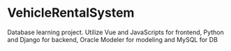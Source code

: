 # VehicleRentalSystem
Database learning project. Utilize Vue and JavaScripts for frontend, Python and Django for backend, Oracle Modeler for modeling and MySQL for DB

